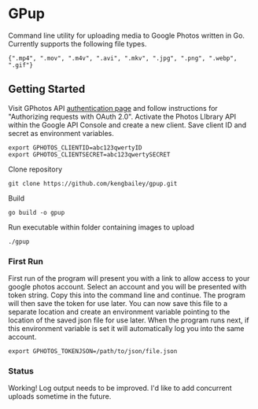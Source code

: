 # GPup

Command line utility for uploading media to Google Photos written in Go. 
Currently supports the following file types. 
```
{".mp4", ".mov", ".m4v", ".avi", ".mkv", ".jpg", ".png", ".webp", ".gif"}
```

## Getting Started

Visit GPhotos API [authentication page](https://developers.google.com/photos/library/guides/authentication-authorization/) and follow instructions for "Authorizing requests with OAuth 2.0". Activate the Photos LIbrary API within the Google API Console and create a new client. Save client ID and secret as environment variables. 
```
export GPHOTOS_CLIENTID=abc123qwertyID
export GPHOTOS_CLIENTSECRET=abc123qwertySECRET
```

Clone repository
```
git clone https://github.com/kengbailey/gpup.git
```

Build 
```
go build -o gpup
```

Run executable within folder containing images to upload
```
./gpup
```

### First Run
First run of the program will present you with a link to allow access to your google photos account. Select an account and you will be presented with token string. Copy this into the command line and continue. The program will then save the token for use later. You can now save this file to a separate location and create an environment variable pointing to the location of the saved json file for use later. When the program runs next, if this environment variable is set it will automatically log you into the same account.
```
export GPHOTOS_TOKENJSON=/path/to/json/file.json
```

### Status

Working! Log output needs to be improved. I'd like to add concurrent uploads sometime in the future. 



